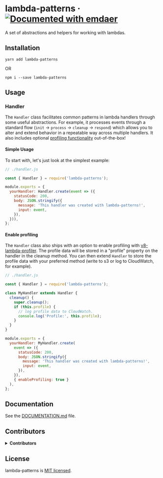 <!--
  This file was generated by emdaer

  Its template can be found at .emdaer/README.emdaer.md
-->

# lambda-patterns · [![Documented with emdaer](https://img.shields.io/badge/📓-documented%20with%20emdaer-F06632.svg?style=flat-square)](https://github.com/emdaer/emdaer)

A set of abstractions and helpers for working with lambdas.

<!-- toc -->

## Installation

`yarn add lambda-patterns`

 OR

`npm i --save lambda-patterns`

## Usage

### Handler

The `Handler` class facilitates common patterns in lambda handlers through some useful abstractions. For example, it processes events through a standard flow (`init` -> `process` -> `cleanup` -> `respond`) which allows you to alter and extend behavior in a repeatable way across multiple handlers. It also includes optional [profiling functionality](#enable-profiling) out-of-the-box!

#### Simple Usage

To start with, let's just look at the simplest example:

```javascript
// ./handler.js

const { Handler } = require('lambda-patterns');

module.exports = {
  yourHandler: Handler.create(event => ({
    statusCode: 200,
    body: JSON.stringify({
      message: 'This handler was created with lambda-patterns!',
      input: event,
    }),
  })),
};
```

#### Enable profiling

The `Handler` class also ships with an option to enable profiling with [v8-lambda-profiler](https://github.com/iopipe/v8-profiler-lambda). The profile data will be stored in a "profile" property on the handler in the cleanup method. You can then extend `Handler` to store the profile data with your preferred method (write to s3 or log to CloudWatch, for example).

```javascript
// ./handler.js

const { Handler } = require('lambda-patterns');

class MyHandler extends Handler {
  cleanup() {
    super.cleanup();
    if (this.profile) {
      // log profile data to CloudWatch.
      console.log('Profile:', this.profile);
    }
  }
}

module.exports = {
  yourHandler: MyHandler.create(
    event => ({
      statusCode: 200,
      body: JSON.stringify({
        message: 'This handler was created with lambda-patterns!',
        input: event,
      }),
    }),
    { enableProfiling: true }
  ),
};
```

## Documentation

See the [DOCUMENTATION.md](./DOCUMENTATION.md) file.

## Contributors

<details>
<summary><strong>Contributors</strong></summary><br />
<a title="Senior Engineer at @fourkitchens." href="https://github.com/chasingmaxwell">
  <img align="left" src="https://avatars0.githubusercontent.com/u/3128659?s=24" />
</a>
<strong>Peter Sieg</strong>
<br /><br />
</details>

## License

lambda-patterns is [MIT licensed](./LICENSE).
